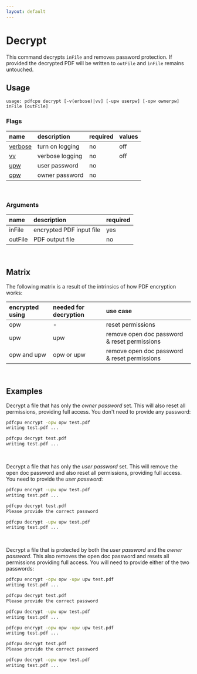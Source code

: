 ```yaml
---
layout: default
---
```


# Decrypt

This command decrypts `inFile` and removes password protection. If provided the decrypted PDF will be written to `outFile` and `ìnFile` remains untouched.

## Usage

```
usage: pdfcpu decrypt [-v(erbose)|vv] [-upw userpw] [-opw ownerpw] inFile [outFile]
```

### Flags

| name                             | description     | required | values
|:---------------------------------|:----------------|:---------|:------
| [verbose](../getting_started.md) | turn on logging | no       | off
| [vv](../getting_started.md)      | verbose logging | no       | off
| [upw](../getting_started.md)     | user password   | no
| [opw](../getting_started.md)     | owner password  | no

<br>

### Arguments

| name         | description              | required
|:-------------|:-------------------------|:--------
| inFile       | encrypted PDF input file | yes
| outFile      | PDF output file          | no

<br>

## Matrix

The following matrix is a result of the intrinsics of how PDF encryption works:

| encrypted using | needed for decryption | use case
|:----------------|:----------------------|:-
| opw             | -                     | reset permissions
| upw             | upw                   | remove open doc password & reset permissions
| opw and upw         | opw or upw            | remove open doc password & reset permissions

<br>

## Examples

Decrypt a file that has only the *owner password* set. This will also reset all permissions, providing full access. You don't need to provide any password:

```sh
pdfcpu encrypt -opw opw test.pdf
writing test.pdf ...

pdfcpu decrypt test.pdf 
writing test.pdf ...
```

<br>

Decrypt a file that has only the *user password* set. This will remove the open doc password and also reset all permissions, providing full access. You need to provide the *user password*:

```sh
pdfcpu encrypt -upw upw test.pdf
writing test.pdf ...

pdfcpu decrypt test.pdf
Please provide the correct password

pdfcpu decrypt -upw upw test.pdf 
writing test.pdf ...
```

<br>

Decrypt a file that is protected by both the *user password* and the *owner password*. This also removes the open doc password and resets all permissions providing full access. You will need to provide either of the two passwords:

```sh
pdfcpu encrypt -opw opw -upw upw test.pdf
writing test.pdf ...

pdfcpu decrypt test.pdf
Please provide the correct password

pdfcpu decrypt -upw upw test.pdf 
writing test.pdf ...
```

```sh
pdfcpu encrypt -opw opw -upw upw test.pdf
writing test.pdf ...

pdfcpu decrypt test.pdf
Please provide the correct password

pdfcpu decrypt -opw opw test.pdf 
writing test.pdf ...
```
